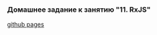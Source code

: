 ### Домашнее задание к занятию "11. RxJS"

[github pages](https://oksana-danilova.github.io/ahj-hw-polling-client/)